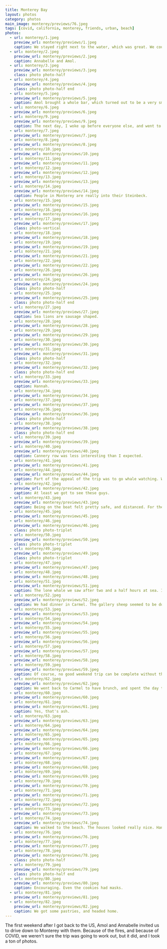 ```yaml
---
title: Monterey Bay
layout: photos
category: photos
main_image: monterey/previews/76.jpeg
tags: [covid, california, monterey, friends, urban, beach]
photos:
  - url: monterey/1.jpeg
    preview_url: monterey/previews/1.jpeg
    caption: We stayed right next to the water, which was great. We could hear the waves all night.
  - url: monterey/2.jpeg
    preview_url: monterey/previews/2.jpeg
    caption: Annabelle and Amol.
  - url: monterey/3.jpeg
    preview_url: monterey/previews/3.jpeg
    class: photo photo-half
  - url: monterey/4.jpeg
    preview_url: monterey/previews/4.jpeg
    class: photo photo-half end
  - url: monterey/5.jpeg
    preview_url: monterey/previews/5.jpeg
    caption: Amol brought a whole bar, which turned out to be a very smart decision. Bars and restaurants closed early, so we stayed up drinking and playing cards.
  - url: monterey/6.jpeg
    preview_url: monterey/previews/6.jpeg
  - url: monterey/9.jpeg
    preview_url: monterey/previews/9.jpeg
    caption: The next day, I woke up before everyone else, and went to get some coffee. I saw a lot of outdoor barber shops and salons.
  - url: monterey/7.jpeg
    preview_url: monterey/previews/7.jpeg
  - url: monterey/8.jpeg
    preview_url: monterey/previews/8.jpeg
  - url: monterey/10.jpeg
    preview_url: monterey/previews/10.jpeg
  - url: monterey/11.jpeg
    preview_url: monterey/previews/11.jpeg
  - url: monterey/12.jpeg
    preview_url: monterey/previews/12.jpeg
  - url: monterey/13.jpeg
    preview_url: monterey/previews/13.jpeg
  - url: monterey/14.jpeg
    preview_url: monterey/previews/14.jpeg
    caption: People in Monterey are really into their Steinbeck.
  - url: monterey/15.jpeg
    preview_url: monterey/previews/15.jpeg
  - url: monterey/16.jpeg
    preview_url: monterey/previews/16.jpeg
  - url: monterey/17.jpeg
    preview_url: monterey/previews/17.jpeg
    class: photo-vertical
  - url: monterey/18.jpeg
    preview_url: monterey/previews/18.jpeg
  - url: monterey/19.jpeg
    preview_url: monterey/previews/19.jpeg
  - url: monterey/21.jpeg
    preview_url: monterey/previews/21.jpeg
  - url: monterey/22.jpeg
    preview_url: monterey/previews/22.jpeg
  - url: monterey/26.jpeg
    preview_url: monterey/previews/26.jpeg
  - url: monterey/24.jpeg
    preview_url: monterey/previews/24.jpeg
    class: photo photo-half
  - url: monterey/25.jpeg
    preview_url: monterey/previews/25.jpeg
    class: photo photo-half end
  - url: monterey/27.jpeg
    preview_url: monterey/previews/27.jpeg
    caption: Sea lions are sausage shaped.
  - url: monterey/28.jpeg
    preview_url: monterey/previews/28.jpeg
  - url: monterey/29.jpeg
    preview_url: monterey/previews/29.jpeg
  - url: monterey/30.jpeg
    preview_url: monterey/previews/30.jpeg
  - url: monterey/31.jpeg
    preview_url: monterey/previews/31.jpeg
    class: photo photo-half
  - url: monterey/32.jpeg
    preview_url: monterey/previews/32.jpeg
    class: photo photo-half end
  - url: monterey/33.jpeg
    preview_url: monterey/previews/33.jpeg
    caption: Hannah.
  - url: monterey/34.jpeg
    preview_url: monterey/previews/34.jpeg
  - url: monterey/37.jpeg
    preview_url: monterey/previews/37.jpeg
  - url: monterey/36.jpeg
    preview_url: monterey/previews/36.jpeg
    class: photo photo-half
  - url: monterey/38.jpeg
    preview_url: monterey/previews/38.jpeg
    class: photo photo-half end
  - url: monterey/39.jpeg
    preview_url: monterey/previews/39.jpeg
  - url: monterey/40.jpeg
    preview_url: monterey/previews/40.jpeg
    caption: Cannery row was less interesting than I expected.
  - url: monterey/41.jpeg
    preview_url: monterey/previews/41.jpeg
  - url: monterey/44.jpeg
    preview_url: monterey/previews/44.jpeg
    caption: Part of the appeal of the trip was to go whale watching. We were out in the ocean for almost 3 hours. It was cold.
  - url: monterey/42.jpeg
    preview_url: monterey/previews/42.jpeg
    caption: At least we got to see these guys.
  - url: monterey/43.jpeg
    preview_url: monterey/previews/43.jpeg
    caption: Being on the boat felt pretty safe, and distanced. For the most part people were wearing masks.
  - url: monterey/45.jpeg
    preview_url: monterey/previews/45.jpeg
  - url: monterey/46.jpeg
    preview_url: monterey/previews/46.jpeg
    class: photo photo-triplet
  - url: monterey/50.jpeg
    preview_url: monterey/previews/50.jpeg
    class: photo photo-triplet
  - url: monterey/49.jpeg
    preview_url: monterey/previews/49.jpeg
    class: photo photo-triplet
  - url: monterey/47.jpeg
    preview_url: monterey/previews/47.jpeg
  - url: monterey/48.jpeg
    preview_url: monterey/previews/48.jpeg
  - url: monterey/51.jpeg
    preview_url: monterey/previews/51.jpeg
    caption: The lone whale we saw after two and a half hours at sea. I kinda get Ahab’s thing now.
  - url: monterey/52.jpeg
    preview_url: monterey/previews/52.jpeg
    caption: We had dinner in Carmel. The gallery sheep seemed to be doing a good job of socially distancing.
  - url: monterey/53.jpeg
    preview_url: monterey/previews/53.jpeg
  - url: monterey/54.jpeg
    preview_url: monterey/previews/54.jpeg
  - url: monterey/55.jpeg
    preview_url: monterey/previews/55.jpeg
  - url: monterey/56.jpeg
    preview_url: monterey/previews/56.jpeg
  - url: monterey/57.jpeg
    preview_url: monterey/previews/57.jpeg
  - url: monterey/58.jpeg
    preview_url: monterey/previews/58.jpeg
  - url: monterey/59.jpeg
    preview_url: monterey/previews/59.jpeg
    caption: Of course, no good weekend trip can be complete without the rental car having some kind of issue. We freaked out because the car wouldn't open, but with some help from the internet we figured things out.
  - url: monterey/62.jpeg
    preview_url: monterey/previews/62.jpeg
    caption: We went back to Carmel to have brunch, and spent the day there before heading back to SF
  - url: monterey/60.jpeg
    preview_url: monterey/previews/60.jpeg
  - url: monterey/61.jpeg
    preview_url: monterey/previews/61.jpeg
    caption: Yes, that's ash.
  - url: monterey/63.jpeg
    preview_url: monterey/previews/63.jpeg
  - url: monterey/64.jpeg
    preview_url: monterey/previews/64.jpeg
  - url: monterey/65.jpeg
    preview_url: monterey/previews/65.jpeg
  - url: monterey/66.jpeg
    preview_url: monterey/previews/66.jpeg
  - url: monterey/67.jpeg
    preview_url: monterey/previews/67.jpeg
  - url: monterey/68.jpeg
    preview_url: monterey/previews/68.jpeg
  - url: monterey/69.jpeg
    preview_url: monterey/previews/69.jpeg
  - url: monterey/70.jpeg
    preview_url: monterey/previews/70.jpeg
  - url: monterey/71.jpeg
    preview_url: monterey/previews/71.jpeg
  - url: monterey/72.jpeg
    preview_url: monterey/previews/72.jpeg
  - url: monterey/73.jpeg
    preview_url: monterey/previews/73.jpeg
  - url: monterey/74.jpeg
    preview_url: monterey/previews/74.jpeg
    caption: We walked to the beach. The houses looked really nice. Hannah insisted that I looked too creepy pointing my zoom lens at people's windows.
  - url: monterey/76.jpeg
    preview_url: monterey/previews/76.jpeg
  - url: monterey/77.jpeg
    preview_url: monterey/previews/77.jpeg
  - url: monterey/78.jpeg
    preview_url: monterey/previews/78.jpeg
    class: photo photo-half
  - url: monterey/79.jpeg
    preview_url: monterey/previews/79.jpeg
    class: photo photo-half end
  - url: monterey/80.jpeg
    preview_url: monterey/previews/80.jpeg
    caption: Encouraging. Even the cookies had masks.
  - url: monterey/81.jpeg
    preview_url: monterey/previews/81.jpeg
  - url: monterey/82.jpeg
    preview_url: monterey/previews/82.jpeg
    caption: We got some pastries, and headed home.
---
```

The first weekend after I got back to the US, Amol and Annabelle invited us to drive down to Monterey with them. Because of the fires, and because of COVID, we weren't sure the trip was going to work out, but it did, and I took a ton of photos.
